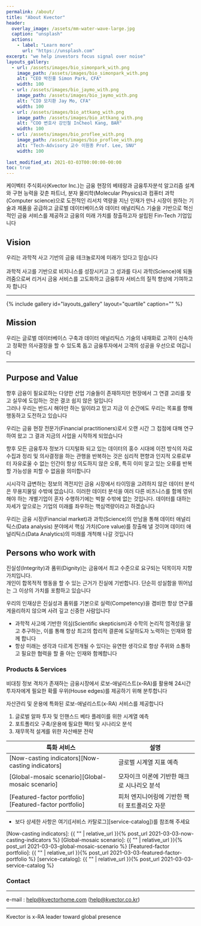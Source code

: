 ```yaml
---
permalink: /about/
title: "About Kvector"
header:
  overlay_image: /assets/mm-water-wave-large.jpg
  caption: "unsplash"
  actions:
    - label: "Learn more"
      url: "https://unsplash.com"
excerpt: "we help investors focus signal over noise"
layouts_gallery:
  - url: /assets/images/bio_simonpark_with.png
    image_path: /assets/images/bio_simonpark_with.png
    alt: "CEO 박진홍 Simon Park, CFA"
    width: 100
  - url: /assets/images/bio_jaymo_with.png
    image_path: /assets/images/bio_jaymo_with.png
    alt: "CIO 모지환 Jay Mo, CFA"
    width: 100
  - url: /assets/images/bio_attkang_with.png
    image_path: /assets/images/bio_attkang_with.png
    alt: "COO 변호사 강인철 InCheol Kang, BAR"
    width: 100
  - url: /assets/images/bio_proflee_with.png
    image_path: /assets/images/bio_proflee_with.png
    alt: "Tech-Advisory 교수 이원종 Prof. Lee, SNU"
    width: 100
    
last_modified_at: 2021-03-03T00:00:00-00:00
toc: true
---
```


케이벡터 주식회사(Kvector Inc.)는 금융 현장의 베테랑과 금융투자분석 알고리즘 설계와 구현 능력을 갖춘 파트너,
분자 물리학(Molecular Physics)과 컴퓨터 과학(Computer science)으로 도전적인 리서치 역량을 지닌 인재가 만나
시장이 원하는 기술과 제품을 공급하고 글로벌 데이터베이스와 데이터 애널리틱스 기술을 기반으로
혁신적인 금융 서비스를 제공하고 금융의 미래 가치를 창출하고자 설립된 Fin-Tech 기업입니다


## Vision

우리는 과학적 사고 기반의 금융 테크놀로지에 미래가 있다고 믿습니다 <br/><br/>
과학적 사고를 기반으로 비지니스를 성장시키고 그 성과를 다시 과학(Science)에 되돌려줌으로써
리거시 금융 서비스를 고도화하고 금융투자 서비스의 질적 향상에 기여하고자 합니다  <br/>

------

{% include gallery id="layouts_gallery" layout="quartile" caption="" %}


## Mission

우리는 글로벌 데이터베이스 구축과 데이터 애널리틱스 기술의 내재화로 고객이 신속하고 정확한 의사결정을 할 수 있도록 돕고 금융투자에서 고객의 성공을 우선으로 여깁니다 <br/>

---


## Purpose and Value

향후 금융이 필요로하는 다양한 산업 기술들이 존재하지만 현장에서 그 연결 고리를 찾고 실무에 도입하는 것은 결코 쉽지 않은 일입니다 <br/>
그러나 우리는 반드시 해야만 하는 일이라고 믿고 지금 이 순간에도 우리는 목표를 향해 행동하고 도전하고 있습니다 <br/>

우리는 금융 현장 전문가(Financial practitioners)로서 오랜 시간 그 접점에 대해 연구하여 왔고 그 결과 지금의 사업을 시작하게 되었습니다 <br/>

향후 모든 금융투자 정보가 디지털화 되고 있는 데이터의 홍수 시대에 이전 방식의 자료 수집과 정리 및 의사결정을 하는 관행을 반복하는 것은 심리적 편향과 인지적 오류로부터 자유로울 수 없는 인간이 항상 의도하지 않은 오류, 특히 이미 알고 있는 오류를 반복할 가능성을 피할 수 없음을 의미합니다 <br/>

시시각각 급변하는 정보의 격전지인 금융 시장에서 타이밍을 고려하지 않은 데이터 분석은 무용지물일 수밖에 없습니다. 이러한 데이터 분석을 여러 다른 비즈니스를 함께 영위해야 하는 개별기업이 혼자 수행하기에는 벅찰 수밖에 없는 것입니다. 데이터를 대하는 자세가 앞으로는 기업의 미래를 좌우하는 핵심역량이라고 하겠습니다 <br/>

우리는 금융 시장(Financial market)과 과학(Science)의 만남을 통해 데이터 애널리틱스(Data analysis) 분야에서 핵심 가치(Core value)를 창출해 낼 것이며 데이터 애널리틱스(Data Analytics)의 미래를 개척해 나갈 것입니다 <br/>


## Persons who work with

진실성(Integrity)과 품위(Dignity)는 금융에서 최고 수준으로 요구되는 덕목이자 지향 가치입니다. <br/>
개인이 합목적적 행동을 할 수 있는 근거가 진실에 기반합니다. 단순히 성실함을 뛰어넘는 그 이상의 가치를 포함하고 있습니다 <br/>

우리의 인재상은 진실성과 품위를 기본으로 실력(Competency)을 겸비한 항상 연구를 게을리하지 않으며 사려 깊고 신중한 사람입니다 <br/>
- 과학적 사고에 기반한 의심(Scientific skepticism)과 수학의 논리적 엄격성을 알고 추구하는, 이를 통해 항상 최고의 합리적 결론에 도달하도자 노력하는 인재와 함께 합니다 <br/>
- 항상 미래는 생각과 다르게 전개될 수 있다는 유연한 생각으로 항상 주위와 소통하고 필요한 협력을 할 줄 아는 인재와 함께합니다 <br/>


### Products & Services

비대칭 정보 격차가 존재하는 금융시장에서 로보-애널리스트(x-RA)를 활용해 24시간 투자자에게 필요한 확률 우위(House edges)를 제공하기 위해 분투합니다

자산관리 및 운용에 특화된 로보-애널리스트(x-RA) 서비스를 제공합니다 <br/>

1. 글로벌 알파 투자 및 인핸스드 베타 플레이를 위한 시계열 예측 <br/>
2. 포트폴리오 구축/운용에 필요한 팩터 및 시나리오 분석 <br/>
3. 재무목적 설계를 위한 자산배분 전략 <br/>

| 특화 서비스          | 설명                                                       |
| ------------------ | --------------------------------------------------------- |
| [Now-casting indicators][Now-casting indicators] | 글로벌 시계열 지표 예측 |
| [Global-mosaic scenario][Global-mosaic scenario] | 모자이크 이론에 기반한 매크로 시나리오 분석      |
| [Featured-factor portfolio][Featured-factor portfolio] | 피처 엔지니어링에 기반한 팩터 포트폴리오 자문 |

* 보다 상세한 사항은 여기([서비스 카탈로그][service-catalog])를 참조해 주세요

[Now-casting indicators]: {{ "" | relative_url }}{% post_url 2021-03-03-now-casting-indicators %}
[Global-mosaic scenario]: {{ "" | relative_url }}{% post_url 2021-03-03-global-mosaic-scenario %}
[Featured-factor portfolio]: {{ "" | relative_url }}{% post_url 2021-03-03-featured-factor-portfolio %}
[service-catalog]: {{ "" | relative_url }}{% post_url 2021-03-03-service-catalog %}


<h3>Contact</h3><a href='#contact'></a>

---

e-mail : help@kvectorhome.com (help@kvector.co.kr)

---
Kvector is x-RA leader toward global presence

